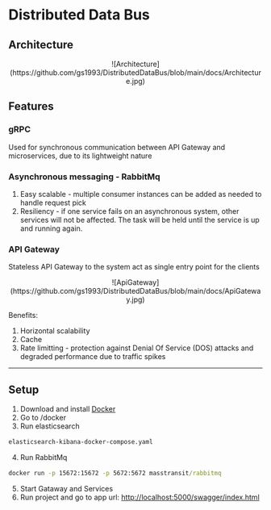 # Distributed Data Bus

## Architecture
<p align="center">
![Architecture](https://github.com/gs1993/DistributedDataBus/blob/main/docs/Architecture.jpg)
</p>

## Features

### gRPC
Used for synchronous communication between API Gateway and microservices, due to its lightweight nature

### Asynchronous messaging - RabbitMq
1. Easy scalable - multiple consumer instances can be added as needed to handle request pick
1. Resiliency - if one service fails on an asynchronous system,  other services will not be affected. The task will be held until the service is up and running again.

### API Gateway
Stateless API Gateway to the system act as single entry point for the clients
<p align="center">
![ApiGateway](https://github.com/gs1993/DistributedDataBus/blob/main/docs/ApiGateway.jpg)
</p>

Benefits:
1. Horizontal scalability
2. Cache
3. Rate limitting - protection against Denial Of Service (DOS) attacks and degraded performance due to traffic spikes

--------------

## Setup

1. Download and install [Docker](https://docs.docker.com/get-docker/)
2. Go to /docker
3. Run elasticsearch
```cmd
elasticsearch-kibana-docker-compose.yaml
```
4. Run RabbitMq
```cmd
docker run -p 15672:15672 -p 5672:5672 masstransit/rabbitmq
```
5. Start Gataway and Services
5. Run project and go to app url: [http://localhost:5000/swagger/index.html](http://localhost:5000/swagger/index.html)
